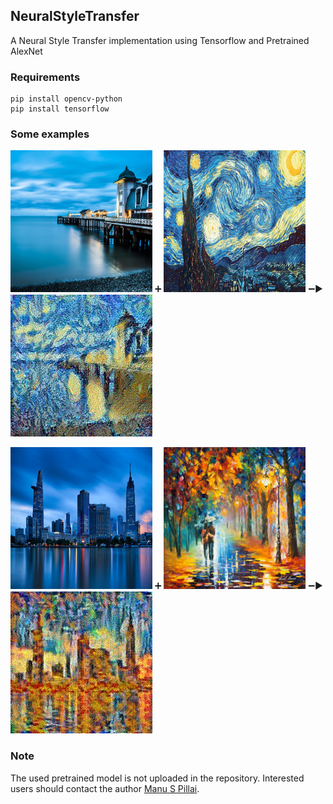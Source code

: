 ## NeuralStyleTransfer
A Neural Style Transfer implementation using Tensorflow and Pretrained AlexNet

### Requirements
```
pip install opencv-python
pip install tensorflow
```

### Some examples

<img src="https://github.com/manupillai308/NeuralStyleTransfer/blob/master/out/specimen%202/content.JPG" alt="content" height="227" width="227"/>  :heavy_plus_sign: <img src="https://github.com/manupillai308/NeuralStyleTransfer/blob/master/out/specimen%202/style.jpg" alt="style" height="227" width="227"/> :heavy_minus_sign::arrow_forward: <img src="https://github.com/manupillai308/NeuralStyleTransfer/blob/master/out/specimen%202/380.jpg" alt="nst_im" height="227" width="227"/>

<img src="https://github.com/manupillai308/NeuralStyleTransfer/blob/master/out/specimen%203/content.jpg" alt="content" height="227" width="227"/>  :heavy_plus_sign: <img src="https://github.com/manupillai308/NeuralStyleTransfer/blob/master/out/specimen%203/style.jpg" alt="style" height="227" width="227"/> :heavy_minus_sign::arrow_forward: <img src="https://github.com/manupillai308/NeuralStyleTransfer/blob/master/out/specimen%203/380.jpg" alt="nst_im" height="227" width="227"/>

### Note

The used pretrained model is not uploaded in the repository. Interested users should contact the author [Manu S Pillai](https://github.com/manupillai308).
